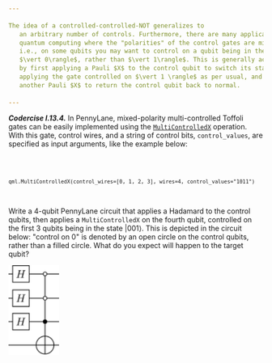 ```yaml
---

The idea of a controlled-controlled-NOT generalizes to
   an arbitrary number of controls. Furthermore, there are many applications in
   quantum computing where the "polarities" of the control gates are mixed,
   i.e., on some qubits you may want to control on a qubit being in the state
   $\vert 0\rangle$, rather than $\vert 1\rangle$. This is generally accomplished
   by first applying a Pauli $X$ to the control qubit to switch its state to $\vert 1 \rangle$,
   applying the gate controlled on $\vert 1 \rangle$ as per usual, and then applying
   another Pauli $X$ to return the control qubit back to normal.

---
```


***Codercise I.13.4.*** In PennyLane, mixed-polarity multi-controlled Toffoli
gates can be easily implemented using the
[`MultiControlledX`](https://pennylane.readthedocs.io/en/latest/code/api/pennylane.MultiControlledX.html)
operation. With this gate, control wires, and a string of control bits, `control_values`, are 
specified as input arguments, like the example below:

<code>

    qml.MultiControlledX(control_wires=[0, 1, 2, 3], wires=4, control_values="1011")
    
</code>


Write a 4-qubit PennyLane circuit that applies a
Hadamard to the control qubits, then applies a `MultiControlledX` on the fourth
qubit, controlled on the first 3 qubits being in the state $\vert
001\rangle$. This is depicted in the circuit below: "control on 0" is denoted by
an open circle on the control qubits, rather than a filled circle. What do you
expect will happen to the target qubit?

<img src="pics/mcx.svg" width="100px">